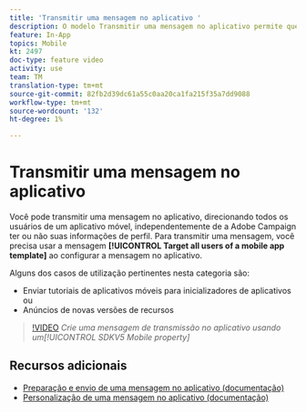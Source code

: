 ```yaml
---
title: 'Transmitir uma mensagem no aplicativo '
description: O modelo Transmitir uma mensagem no aplicativo permite que você público alvo todos os usuários do aplicativo móvel com o Adobe Campaign Standard (ACS)
feature: In-App
topics: Mobile
kt: 2497
doc-type: feature video
activity: use
team: TM
translation-type: tm+mt
source-git-commit: 82fb2d39dc61a55c0aa20ca1fa215f35a7dd9088
workflow-type: tm+mt
source-wordcount: '132'
ht-degree: 1%

---
```



# Transmitir uma mensagem no aplicativo

Você pode transmitir uma mensagem no aplicativo, direcionando todos os usuários de um aplicativo móvel, independentemente de a Adobe Campaign ter ou não suas informações de perfil. Para transmitir uma mensagem, você precisa usar a mensagem **[!UICONTROL Target all users of a mobile app template]** ao configurar a mensagem no aplicativo.

Alguns dos casos de utilização pertinentes nesta categoria são:

* Enviar tutoriais de aplicativos móveis para inicializadores de aplicativos ou
* Anúncios de novas versões de recursos

>[!VIDEO](https://video.tv.adobe.com/v/26199?quality=12)
*Crie uma mensagem de transmissão no aplicativo usando um[!UICONTROL SDKV5 Mobile property]*

## Recursos adicionais

* [Preparação e envio de uma mensagem no aplicativo (documentação)](https://docs.adobe.com/content/help/en/campaign-standard/using/communication-channels/in-app-messaging/preparing-and-sending-an-in-app-message.html)
* [Personalização de uma mensagem no aplicativo (documentação)](https://docs.adobe.com/content/help/en/campaign-standard/using/communication-channels/in-app-messaging/customizing-an-in-app-message.html)
